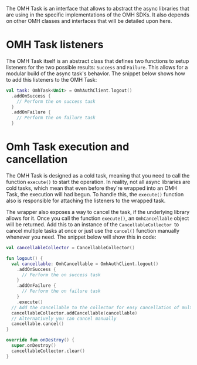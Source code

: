 The OMH Task is an interface that allows to abstract the async libraries that are using in the specific implementations of the OMH SDKs. It also depends on other OMH classes and interfaces that will be detailed upon here.

# OMH Task listeners

The OMH Task itself is an abstract class that defines two functions to setup listeners for the two possible results: `Success` and `Failure`. This allows for a modular build of the async task's behavior. The snippet below shows how to add this listeners to the OMH Task:

```kotlin
val task: OmhTask<Unit> = OmhAuthClient.logout()
  .addOnSuccess {
    // Perform the on success task
  }
  .addOnFailure {
    // Perform the on failure task
  }
```

# Omh Task execution and cancellation

The OMH Task is designed as a cold task, meaning that you need to call the function `execute()` to start the operation. In reality, not all async libraries are cold tasks, which mean that even before they're wrapped into an OMH Task, the execution will had begun. To handle this, the `execute()` function also is responsible for attaching the listeners to the wrapped task.

The wrapper also exposes a way to cancel the task, if the underlying library allows for it. Once you call the function `execute()`, an `OmhCancellable` object will be returned. Add this to an instance of the `CancellableCollector `to cancel multiple tasks at once or just use the `cancel()` function manually whenever you need. The snippet below will show this in code:

```kotlin
val cancellableCollector = CancellableCollector()

fun logout() {
  val cancellable: OmhCancellable = OmhAuthClient.logout()
    .addOnSuccess {
      // Perform the on success task
    }
    .addOnFailure {
      // Perform the on failure task
    }
    .execute()
  // Add the cancellable to the collector for easy cancellation of multiple tasks.
  cancellableCollector.addCancellable(cancellable)
  // Alternatively you can cancel manually
  cancellable.cancel()
}

override fun onDestroy() {
  super.onDestroy()
  cancellableCollector.clear()
}
```
